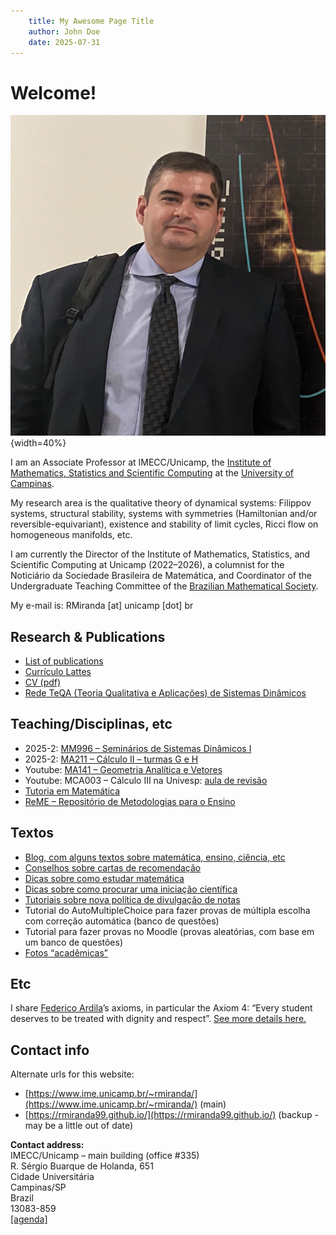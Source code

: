 ```yaml
---
    title: My Awesome Page Title
    author: John Doe
    date: 2025-07-31
---
```

    
# Welcome!

![](foto.png){width=40%}

I am an Associate Professor at IMECC/Unicamp, the [Institute of Mathematics, Statistics and Scientific Computing](http://www.ime.unicamp.br/) at the [University of Campinas](http://www.unicamp.br/).

My research area is the qualitative theory of dynamical systems: Filippov systems, structural stability, systems with symmetries (Hamiltonian and/or reversible-equivariant), existence and stability of limit cycles, Ricci flow on homogeneous manifolds, etc.

I am currently the Director of the Institute of Mathematics, Statistics, and Scientific Computing at Unicamp (2022–2026), a columnist for the Noticiário da Sociedade Brasileira de Matemática, and Coordinator of the Undergraduate Teaching Committee of the [Brazilian Mathematical Society](http://www.sbm.org.br/).

My e-mail is: RMiranda [at] unicamp [dot] br

## Research \& Publications

- [List of publications](publications.html)  
- [Currículo Lattes](http://lattes.cnpq.br/7260833760482439)  
- [CV (pdf)](docs/cv2025a.pdf)  
- [Rede TeQA (Teoria Qualitativa e Aplicações) de Sistemas Dinâmicos](https://teqa.ime.unicamp.br/)  


## Teaching/Disciplinas, etc

- 2025-2: [MM996 – Seminários de Sistemas Dinâmicos I](cursos/2025-2-mm996-a/2025-2-mm996-a.html)
- 2025-2: [MA211 – Cálculo II – turmas G e H](cursos/2025-2-ma211-gh/2025-2-ma211-gh.html)
- Youtube: [MA141 – Geometria Analítica e Vetores](cursos/ga-youtube/ga-youtube.html)
- Youtube: MCA003 – Cálculo III na Univesp: [aula de revisão](https://www.youtube.com/watch?v=0KWZXaeVJVg)
- [Tutoria em Matemática](https://sites.google.com/unicamp.br/tutoria-matematica/)
- [ReME – Repositório de Metodologias para o Ensino](404.html)

## Textos

- [Blog, com alguns textos sobre matemática, ensino, ciência, etc](https://novoblogdoricardomm.blogspot.com/)
- [Conselhos sobre cartas de recomendação](https://novoblogdoricardomm.blogspot.com/2025/06/conselhos-sobre-cartas-de-recomendacao.html)
- [Dicas sobre como estudar matemática](https://novoblogdoricardomm.blogspot.com/2025/06/dicas-sobre-como-estudar-matematica.html)
- [Dicas sobre como procurar uma iniciação científica](https://novoblogdoricardomm.blogspot.com/2025/06/como-procurar-uma-iniciacao-cientifica.html)
- [Tutoriais sobre nova política de divulgação de notas](divulga-nota-moodle-mala-direta.html)
- Tutorial do AutoMultipleChoice para fazer provas de múltipla escolha com correção automática (banco de questões)  
- Tutorial para fazer provas no Moodle (provas aleatórias, com base em um banco de questões)  
- [Fotos “acadêmicas”](404.html)

## Etc

I share [Federico Ardila](http://math.sfsu.edu/federico/)’s axioms, in particular the Axiom 4: “Every student deserves to be treated with dignity and respect”. [See more details here.](https://www.ams.org/publications/journals/notices/201610/rnoti-p1164.pdf)

## Contact info

Alternate urls for this website:

- [https://www.ime.unicamp.br/~rmiranda/](https://www.ime.unicamp.br/~rmiranda/) (main)
- [https://rmiranda99.github.io/](https://rmiranda99.github.io/) (backup - may be a little out of date)

**Contact address:**  
IMECC/Unicamp – main building (office \#335)  
R. Sérgio Buarque de Holanda, 651  
Cidade Universitária  
Campinas/SP  
Brazil  
13083-859  
[[agenda]](agenda.html)